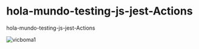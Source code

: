 # hola-mundo-testing-js-jest-Actions
hola-mundo-testing-js-jest-Actions


![vicboma1](https://github.com/vicboma1/hola-mundo-testing-js-jest-Actions/workflows/vicboma1/badge.svg)
